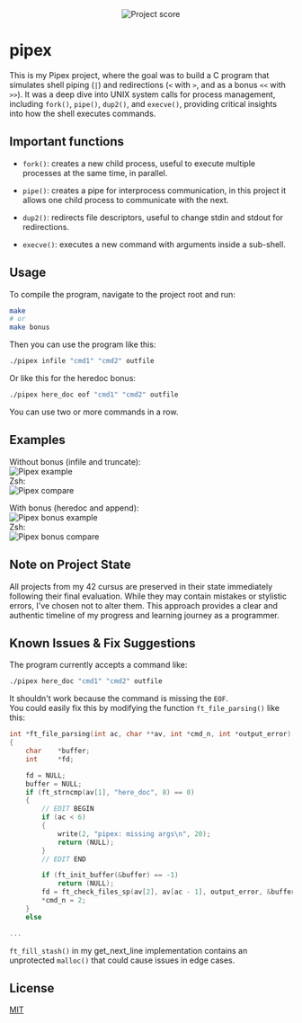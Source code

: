 <div align="center">
  <img src="https://i.ibb.co/cmF80PB/image.png" alt="Project score">
</div>

# pipex
  
This is my Pipex project, where the goal was to build a C program that simulates shell piping (`|`) and redirections (`<` with `>`, and as a bonus `<<` with `>>`). It was a deep dive into UNIX system calls for process management, including `fork()`, `pipe()`, `dup2()`, and `execve()`, providing critical insights into how the shell executes commands. 

## Important functions

- `fork()`: creates a new child process, useful to execute multiple processes at the same time, in parallel.

- `pipe()`: creates a pipe for interprocess communication, in this project it allows one child process to communicate with the next.

- `dup2()`: redirects file descriptors, useful to change stdin and stdout for redirections.

- `execve()`: executes a new command with arguments inside a sub-shell.

## Usage

To compile the program, navigate to the project root and run:
```bash
make
# or
make bonus
```

Then you can use the program like this:

```bash
./pipex infile "cmd1" "cmd2" outfile
```

Or like this for the heredoc bonus:

```bash
./pipex here_doc eof "cmd1" "cmd2" outfile
```

You can use two or more commands in a row.
 
## Examples

Without bonus (infile and truncate):  
![Pipex example](https://i.ibb.co/chfzsdD4/image.png)  
Zsh:  
![Pipex compare](https://i.ibb.co/4nGbxBDL/image.png)  

With bonus (heredoc and append):  
![Pipex bonus example](https://i.ibb.co/TD5Y3krT/image.png)  
Zsh:  
![Pipex bonus compare](https://i.ibb.co/q30DpC72/image.png)  

## Note on Project State

All projects from my 42 cursus are preserved in their state immediately following their final evaluation. While they may contain mistakes or stylistic errors, I've chosen not to alter them. This approach provides a clear and authentic timeline of my progress and learning journey as a programmer.

## Known Issues & Fix Suggestions

The program currently accepts a command like:

```bash
./pipex here_doc "cmd1" "cmd2" outfile
```

It shouldn't work because the command is missing the `EOF`.  
You could easily fix this by modifying the function `ft_file_parsing()` like this:

```C
int	*ft_file_parsing(int ac, char **av, int *cmd_n, int *output_error)
{
	char	*buffer;
	int		*fd;

	fd = NULL;
	buffer = NULL;
	if (ft_strncmp(av[1], "here_doc", 8) == 0)
	{
        // EDIT BEGIN
		if (ac < 6)
		{
			write(2, "pipex: missing args\n", 20);
			return (NULL);
		}
        // EDIT END

		if (ft_init_buffer(&buffer) == -1)
			return (NULL);
		fd = ft_check_files_sp(av[2], av[ac - 1], output_error, &buffer);
		*cmd_n = 2;
	}
	else

...
```

`ft_fill_stash()` in my get_next_line implementation contains an unprotected `malloc()` that could cause issues in edge cases.

## License

[MIT](https://choosealicense.com/licenses/mit/)  
